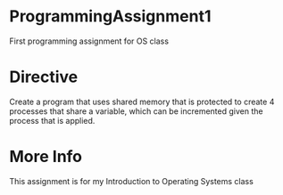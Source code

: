# ProgrammingAssignment1
First programming assignment for OS class

# Directive

Create a program that uses shared memory that is protected to create 4 processes that share a variable, which can be incremented given the process that is applied.

# More Info

This assignment is for my Introduction to Operating Systems class



